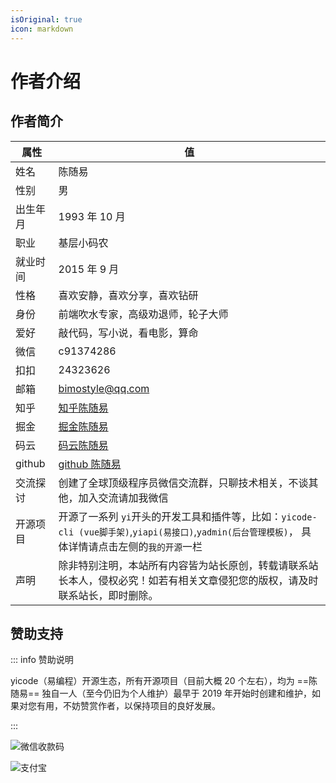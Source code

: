 ```yaml
---
isOriginal: true
icon: markdown
---
```


# 作者介绍

## 作者简介

| 属性     | 值                                                                                                                                                  |
| -------- | --------------------------------------------------------------------------------------------------------------------------------------------------- |
| 姓名     | 陈随易                                                                                                                                              |
| 性别     | 男                                                                                                                                                  |
| 出生年月 | 1993 年 10 月                                                                                                                                       |
| 职业     | 基层小码农                                                                                                                                          |
| 就业时间 | 2015 年 9 月                                                                                                                                        |
| 性格     | 喜欢安静，喜欢分享，喜欢钻研                                                                                                                        |
| 身份     | 前端吹水专家，高级劝退师，轮子大师                                                                                                                  |
| 爱好     | 敲代码，写小说，看电影，算命                                                                                                                        |
| 微信     | c91374286                                                                                                                                           |
| 扣扣     | 24323626                                                                                                                                            |
| 邮箱     | bimostyle@qq.com                                                                                                                                    |
| 知乎     | [知乎陈随易](https://www.zhihu.com/people/chensuiyi)                                                                                                |
| 掘金     | [掘金陈随易](https://juejin.im/user/1239904846873326)                                                                                               |
| 码云     | [码云陈随易](https://gitee.com/banshiweichen)                                                                                                       |
| github   | [github 陈随易](https://github.com/chenbimo)                                                                                                        |
| 交流探讨 | 创建了全球顶级程序员微信交流群，只聊技术相关，不谈其他，加入交流请加我微信                                                                          |
| 开源项目 | 开源了一系列 `yi`开头的开发工具和插件等，比如：`yicode-cli (vue脚手架)`,`yiapi(易接口)`,`yadmin(后台管理模板)`， 具体详情请点击左侧的`我的开源`一栏 |
| 声明     | 除非特别注明，本站所有内容皆为站长原创，转载请联系站长本人，侵权必究！如若有相关文章侵犯您的版权，请及时联系站长，即时删除。                        |

## 赞助支持

::: info 赞助说明

yicode（易编程）开源生态，所有开源项目（目前大概 20 个左右），均为 ==陈随易== 独自一人（至今仍旧为个人维护）最早于 2019 年开始时创建和维护，如果对您有用，不妨赞赏作者，以保持项目的良好发展。

:::

<Badge text="微信收款码" type="tip" />

![微信收款码](https://static.chensuiyi.com/wepay-qrcode.png)

<Badge text="支付宝收款码" type="info" />

![支付宝](https://static.chensuiyi.com/alipay-qrcode.png)

